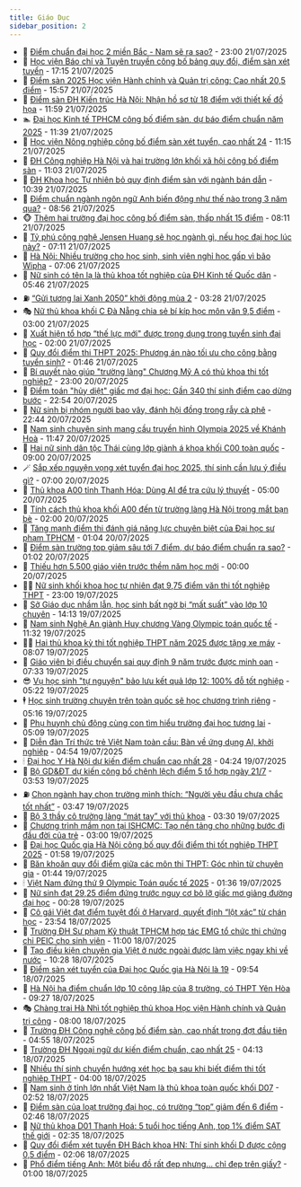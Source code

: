 ```yaml
---
title: Giáo Dục
sidebar_position: 2
---
```


<!-- dantri-giao-duc:START -->
- 🤡 [Điểm chuẩn đại học 2 miền Bắc - Nam sẽ ra sao?](https://dantri.com.vn/giao-duc/diem-chuan-dai-hoc-2-mien-bac-nam-se-ra-sao-20250721183316761.htm) - 23:00 21/07/2025
- 🗽 [Học viện Báo chí và Tuyên truyền công bố bảng quy đổi, điểm sàn xét tuyển](https://dantri.com.vn/giao-duc/hoc-vien-bao-chi-va-tuyen-truyen-cong-bo-bang-quy-doi-diem-san-xet-tuyen-20250722000809176.htm) - 17:15 21/07/2025
- 🚦 [Điểm sàn 2025 Học viện Hành chính và Quản trị công: Cao nhất 20,5 điểm](https://dantri.com.vn/giao-duc/diem-san-2025-hoc-vien-hanh-chinh-va-quan-tri-cong-cao-nhat-205-diem-20250721223726389.htm) - 15:57 21/07/2025
- 🌋 [Điểm sàn ĐH Kiến trúc Hà Nội: Nhận hồ sơ từ 18 điểm với thiết kế đồ họa](https://dantri.com.vn/giao-duc/diem-san-dh-kien-truc-ha-noi-nhan-ho-so-tu-18-diem-voi-thiet-ke-do-hoa-20250721185432672.htm) - 11:59 21/07/2025
- 🏊 [Đại học Kinh tế TPHCM công bố điểm sàn, dự báo điểm chuẩn năm 2025](https://dantri.com.vn/giao-duc/dai-hoc-kinh-te-tphcm-cong-bo-diem-san-du-bao-diem-chuan-nam-2025-20250721183746081.htm) - 11:39 21/07/2025
- 🎃 [Học viện Nông nghiệp công bố điểm sàn xét tuyển, cao nhất 24](https://dantri.com.vn/giao-duc/hoc-vien-nong-nghiep-cong-bo-diem-san-xet-tuyen-cao-nhat-24-20250721181238514.htm) - 11:15 21/07/2025
- 💄 [ĐH Công nghiệp Hà Nội và hai trường lớn khối xã hội công bố điểm sàn](https://dantri.com.vn/giao-duc/dh-cong-nghiep-ha-noi-va-hai-truong-lon-khoi-xa-hoi-cong-bo-diem-san-20250721175923690.htm) - 11:03 21/07/2025
- 🦅 [ĐH Khoa học Tự nhiên bỏ quy định điểm sàn với ngành bán dẫn](https://dantri.com.vn/giao-duc/dh-khoa-hoc-tu-nhien-bo-quy-dinh-diem-san-voi-nganh-ban-dan-20250721171808327.htm) - 10:39 21/07/2025
- 🚦 [Điểm chuẩn ngành ngôn ngữ Anh biến động như thế nào trong 3 năm qua?](https://dantri.com.vn/giao-duc/diem-chuan-nganh-ngon-ngu-anh-bien-dong-nhu-the-nao-trong-3-nam-qua-20250721154644633.htm) - 08:56 21/07/2025
- 🐵 [Thêm hai trường đại học công bố điểm sàn, thấp nhất 15 điểm](https://dantri.com.vn/giao-duc/them-hai-truong-dai-hoc-cong-bo-diem-san-thap-nhat-15-diem-20250721150823442.htm) - 08:11 21/07/2025
- 🐘 [Tỷ phú công nghệ Jensen Huang sẽ học ngành gì, nếu học đại học lúc này?](https://dantri.com.vn/giao-duc/ty-phu-cong-nghe-jensen-huang-se-hoc-nganh-gi-neu-hoc-dai-hoc-luc-nay-20250721112848170.htm) - 07:11 21/07/2025
- 🦏 [Hà Nội: Nhiều trường cho học sinh, sinh viên nghỉ học gấp vì bão Wipha](https://dantri.com.vn/giao-duc/ha-noi-nhieu-truong-cho-hoc-sinh-sinh-vien-nghi-hoc-gap-vi-bao-wipha-20250721135800368.htm) - 07:06 21/07/2025
- 💼 [Nữ sinh có tên lạ là thủ khoa tốt nghiệp của ĐH Kinh tế Quốc dân](https://dantri.com.vn/giao-duc/nu-sinh-co-ten-la-la-thu-khoa-tot-nghiep-cua-dh-kinh-te-quoc-dan-20250721115948800.htm) - 05:46 21/07/2025
- ⛽️ [“Gửi tương lai Xanh 2050” khởi động mùa 2](https://dantri.com.vn/giao-duc/gui-tuong-lai-xanh-2050-khoi-dong-mua-2-20250721101827876.htm) - 03:28 21/07/2025
- 🎭 [Nữ thủ khoa khối C Đà Nẵng chia sẻ bí kíp học môn văn 9,5 điểm](https://dantri.com.vn/giao-duc/nu-thu-khoa-khoi-c-da-nang-chia-se-bi-kip-hoc-mon-van-95-diem-20250720161101759.htm) - 03:00 21/07/2025
- 🎃 [Xuất hiện tổ hợp “thế lực mới&quot; được trọng dụng trong tuyển sinh đại học](https://dantri.com.vn/giao-duc/xuat-hien-to-hop-the-luc-moi-duoc-trong-dung-trong-tuyen-sinh-dai-hoc-20250721010821683.htm) - 02:00 21/07/2025
- 🚀 [Quy đổi điểm thi THPT 2025: Phương án nào tối ưu cho công bằng tuyển sinh?](https://dantri.com.vn/giao-duc/quy-doi-diem-thi-thpt-2025-phuong-an-nao-toi-uu-cho-cong-bang-tuyen-sinh-20250721083201252.htm) - 01:46 21/07/2025
- 👀 [Bí quyết nào giúp &quot;trường làng&quot; Chương Mỹ A có thủ khoa thi tốt nghiệp?](https://dantri.com.vn/giao-duc/bi-quyet-nao-giup-truong-lang-chuong-my-a-co-thu-khoa-thi-tot-nghiep-20250720071828314.htm) - 23:00 20/07/2025
- 🌝 [Điểm toán &quot;hủy diệt&quot; giấc mơ đại học: Gần 340 thí sinh điểm cao dừng bước](https://dantri.com.vn/giao-duc/diem-toan-huy-diet-giac-mo-dai-hoc-gan-340-thi-sinh-diem-cao-dung-buoc-20250721024223340.htm) - 22:54 20/07/2025
- 🤗 [Nữ sinh bị nhóm người bao vây, đánh hội đồng trong rẫy cà phê](https://dantri.com.vn/giao-duc/nu-sinh-bi-nhom-nguoi-bao-vay-danh-hoi-dong-trong-ray-ca-phe-20250720212817457.htm) - 22:44 20/07/2025
- 🦄 [Nam sinh chuyên sinh mang cầu truyền hình Olympia 2025 về Khánh Hoà](https://dantri.com.vn/giao-duc/nam-sinh-chuyen-sinh-mang-cau-truyen-hinh-olympia-2025-ve-khanh-hoa-20250720183932341.htm) - 11:47 20/07/2025
- 🦍 [Hai nữ sinh dân tộc Thái cùng lớp giành á khoa khối C00 toàn quốc](https://dantri.com.vn/giao-duc/hai-nu-sinh-dan-toc-thai-cung-lop-gianh-a-khoa-khoi-c00-toan-quoc-20250720120148173.htm) - 09:00 20/07/2025
- 🪄 [Sắp xếp nguyện vọng xét tuyển đại học 2025, thí sinh cần lưu ý điều gì?](https://dantri.com.vn/giao-duc/sap-xep-nguyen-vong-xet-tuyen-dai-hoc-2025-thi-sinh-can-luu-y-dieu-gi-20250720075859194.htm) - 07:00 20/07/2025
- 🦆 [Thủ khoa A00 tỉnh Thanh Hóa: Dùng AI để tra cứu lý thuyết](https://dantri.com.vn/giao-duc/thu-khoa-a00-tinh-thanh-hoa-dung-ai-de-tra-cuu-ly-thuyet-20250719152223475.htm) - 05:00 20/07/2025
- 🚀 [Tính cách thủ khoa khối A00 đến từ trường làng Hà Nội trong mắt bạn bè](https://dantri.com.vn/giao-duc/tinh-cach-thu-khoa-khoi-a00-den-tu-truong-lang-ha-noi-trong-mat-ban-be-20250719114006489.htm) - 02:00 20/07/2025
- 🦒 [Tăng mạnh điểm thi đánh giá năng lực chuyên biệt của Đại học sư phạm TPHCM](https://dantri.com.vn/giao-duc/tang-manh-diem-thi-danh-gia-nang-luc-chuyen-biet-cua-dai-hoc-su-pham-tphcm-20250720080035587.htm) - 01:04 20/07/2025
- 🤡 [Điểm sàn trường top giảm sâu tới 7 điểm, dự báo điểm chuẩn ra sao?](https://dantri.com.vn/giao-duc/diem-san-truong-top-giam-sau-toi-7-diem-du-bao-diem-chuan-ra-sao-20250720072714269.htm) - 01:02 20/07/2025
- 🤔 [Thiếu hơn 5.500 giáo viên trước thềm năm học mới](https://dantri.com.vn/giao-duc/thieu-hon-5500-giao-vien-truoc-them-nam-hoc-moi-20250719090837986.htm) - 00:00 20/07/2025
- 🧑‍💻 [Nữ sinh khối khoa học tự nhiên đạt 9,75 điểm văn thi tốt nghiệp THPT](https://dantri.com.vn/giao-duc/nu-sinh-khoi-khoa-hoc-tu-nhien-dat-975-diem-van-thi-tot-nghiep-thpt-20250719085238064.htm) - 23:00 19/07/2025
- 🤡 [Sở Giáo dục nhầm lẫn, học sinh bất ngờ bị “mất suất” vào lớp 10 chuyên](https://dantri.com.vn/giao-duc/so-giao-duc-nham-lan-hoc-sinh-bat-ngo-bi-mat-suat-vao-lop-10-chuyen-20250719204022787.htm) - 14:13 19/07/2025
- 🧠 [Nam sinh Nghệ An giành Huy chương Vàng Olympic toán quốc tế](https://dantri.com.vn/giao-duc/nam-sinh-nghe-an-gianh-huy-chuong-vang-olympic-toan-quoc-te-20250719115851981.htm) - 11:32 19/07/2025
- 🧑‍💻 [Hai thủ khoa kỳ thi tốt nghiệp THPT năm 2025 được tặng xe máy](https://dantri.com.vn/giao-duc/hai-thu-khoa-ky-thi-tot-nghiep-thpt-nam-2025-duoc-tang-xe-may-20250719125606943.htm) - 08:07 19/07/2025
- 🧠 [Giáo viên bị điều chuyển sai quy định 9 năm trước được minh oan](https://dantri.com.vn/giao-duc/giao-vien-bi-dieu-chuyen-sai-quy-dinh-9-nam-truoc-duoc-minh-oan-20250719141149102.htm) - 07:33 19/07/2025
- 😎 [Vụ học sinh &quot;tự nguyện&quot; bảo lưu kết quả lớp 12: 100% đỗ tốt nghiệp](https://dantri.com.vn/giao-duc/vu-hoc-sinh-tu-nguyen-bao-luu-ket-qua-lop-12-100-do-tot-nghiep-20250719100033879.htm) - 05:22 19/07/2025
- 🕴 [Học sinh trường chuyên trên toàn quốc sẽ học chương trình riêng](https://dantri.com.vn/giao-duc/hoc-sinh-truong-chuyen-tren-toan-quoc-se-hoc-chuong-trinh-rieng-20250719120142503.htm) - 05:16 19/07/2025
- 🧠 [Phụ huynh chủ động cùng con tìm hiểu trường đại học tương lai](https://dantri.com.vn/giao-duc/phu-huynh-chu-dong-cung-con-tim-hieu-truong-dai-hoc-tuong-lai-20250719114850634.htm) - 05:09 19/07/2025
- 🚀 [Diễn đàn Trí thức trẻ Việt Nam toàn cầu: Bàn về ứng dụng AI, khởi nghiệp](https://dantri.com.vn/giao-duc/dien-dan-tri-thuc-tre-viet-nam-toan-cau-ban-ve-ung-dung-ai-khoi-nghiep-20250719111721652.htm) - 04:54 19/07/2025
- 🕯 [Đại học Y Hà Nội dự kiến điểm chuẩn cao nhất 28](https://dantri.com.vn/giao-duc/dai-hoc-y-ha-noi-du-kien-diem-chuan-cao-nhat-28-20250719111407532.htm) - 04:24 19/07/2025
- 🧰 [Bộ GD&amp;ĐT dự kiến công bố chênh lệch điểm 5 tổ hợp ngày 21/7](https://dantri.com.vn/giao-duc/bo-gddt-du-kien-cong-bo-chenh-lech-diem-5-to-hop-ngay-217-20250719104403992.htm) - 03:53 19/07/2025
- ⛽️ [Chọn ngành hay chọn trường mình thích: “Người yêu đầu chưa chắc tốt nhất”](https://dantri.com.vn/giao-duc/chon-nganh-hay-chon-truong-minh-thich-nguoi-yeu-dau-chua-chac-tot-nhat-20250719102550797.htm) - 03:47 19/07/2025
- 🤖 [Bộ 3 thầy cô trường làng “mát tay” với thủ khoa](https://dantri.com.vn/giao-duc/bo-3-thay-co-truong-lang-mat-tay-voi-thu-khoa-20250719084747629.htm) - 03:30 19/07/2025
- 🦍 [Chương trình mầm non tại ISHCMC: Tạo nền tảng cho những bước đi đầu đời của trẻ](https://dantri.com.vn/giao-duc/chuong-trinh-mam-non-tai-ishcmc-tao-nen-tang-cho-nhung-buoc-di-dau-doi-cua-tre-20250718224417375.htm) - 03:00 19/07/2025
- 🐘 [Đại học Quốc gia Hà Nội công bố quy đổi điểm thi tốt nghiệp THPT 2025](https://dantri.com.vn/giao-duc/dai-hoc-quoc-gia-ha-noi-cong-bo-quy-doi-diem-thi-tot-nghiep-thpt-2025-20250719085138626.htm) - 01:58 19/07/2025
- 🌊 [Băn khoăn quy đổi điểm giữa các môn thi THPT: Góc nhìn từ chuyên gia](https://dantri.com.vn/giao-duc/ban-khoan-quy-doi-diem-giua-cac-mon-thi-thpt-goc-nhin-tu-chuyen-gia-20250719073728023.htm) - 01:44 19/07/2025
- 🕯 [Việt Nam đứng thứ 9 Olympic Toán quốc tế 2025](https://dantri.com.vn/giao-duc/viet-nam-dung-thu-9-olympic-toan-quoc-te-2025-20250719080246300.htm) - 01:36 19/07/2025
- 🐎 [Nữ sinh đạt 29,25 điểm đứng trước nguy cơ bỏ lỡ giấc mơ giảng đường đại học](https://dantri.com.vn/giao-duc/nu-sinh-dat-2925-diem-dung-truoc-nguy-co-bo-lo-giac-mo-giang-duong-dai-hoc-20250718214659498.htm) - 00:28 19/07/2025
- 🐻 [Cô gái Việt đạt điểm tuyệt đối ở Harvard, quyết định “lột xác” từ chán học](https://dantri.com.vn/giao-duc/co-gai-viet-dat-diem-tuyet-doi-o-harvard-quyet-dinh-lot-xac-tu-chan-hoc-20250719064349629.htm) - 23:54 18/07/2025
- 🐎 [Trường ĐH Sư phạm Kỹ thuật TPHCM hợp tác EMG tổ chức thi chứng chỉ PEIC cho sinh viên](https://dantri.com.vn/giao-duc/truong-dh-su-pham-ky-thuat-tphcm-hop-tac-emg-to-chuc-thi-chung-chi-peic-cho-sinh-vien-20250718173226150.htm) - 11:00 18/07/2025
- 🫣 [Tạo điều kiện chuyên gia Việt ở nước ngoài được làm việc ngay khi về nước](https://dantri.com.vn/giao-duc/tao-dieu-kien-chuyen-gia-viet-o-nuoc-ngoai-duoc-lam-viec-ngay-khi-ve-nuoc-20250718172209830.htm) - 10:28 18/07/2025
- 🤭 [Điểm sàn xét tuyển của Đại học Quốc gia Hà Nội là 19](https://dantri.com.vn/giao-duc/diem-san-xet-tuyen-cua-dai-hoc-quoc-gia-ha-noi-la-19-20250718165240855.htm) - 09:54 18/07/2025
- 🥳 [Hà Nội hạ điểm chuẩn lớp 10 công lập của 8 trường, có THPT Yên Hòa](https://dantri.com.vn/giao-duc/ha-noi-ha-diem-chuan-lop-10-cong-lap-cua-8-truong-co-thpt-yen-hoa-20250717111952726.htm) - 09:27 18/07/2025
- 🎭 [Chàng trai Hà Nhì tốt nghiệp thủ khoa Học viện Hành chính và Quản trị công](https://dantri.com.vn/giao-duc/chang-trai-ha-nhi-tot-nghiep-thu-khoa-hoc-vien-hanh-chinh-va-quan-tri-cong-20250718144800856.htm) - 08:00 18/07/2025
- 🥸 [Trường ĐH Công nghệ công bố điểm sàn, cao nhất trong đợt đầu tiên](https://dantri.com.vn/giao-duc/truong-dh-cong-nghe-cong-bo-diem-san-cao-nhat-trong-dot-dau-tien-20250718115012792.htm) - 04:55 18/07/2025
- 🦣 [Trường ĐH Ngoại ngữ dự kiến điểm chuẩn, cao nhất 25](https://dantri.com.vn/giao-duc/truong-dh-ngoai-ngu-du-kien-diem-chuan-cao-nhat-25-20250718111102120.htm) - 04:13 18/07/2025
- 🤔 [Nhiều thí sinh chuyển hướng xét học bạ sau khi biết điểm thi tốt nghiệp THPT](https://dantri.com.vn/giao-duc/nhieu-thi-sinh-chuyen-huong-xet-hoc-ba-sau-khi-biet-diem-thi-tot-nghiep-thpt-20250718105026360.htm) - 04:00 18/07/2025
- 🦣 [Nam sinh ở tỉnh lớn nhất Việt Nam là thủ khoa toàn quốc khối D07](https://dantri.com.vn/giao-duc/nam-sinh-o-tinh-lon-nhat-viet-nam-la-thu-khoa-toan-quoc-khoi-d07-20250718092919723.htm) - 02:52 18/07/2025
- 🐲 [Điểm sàn của loạt trường đại học, có trường “top” giảm đến 6 điểm](https://dantri.com.vn/giao-duc/diem-san-cua-loat-truong-dai-hoc-co-truong-top-giam-den-6-diem-20250718083439963.htm) - 02:46 18/07/2025
- 🔭 [Nữ thủ khoa D01 Thanh Hoá: 5 tuổi học tiếng Anh, top 1% điểm SAT thế giới](https://dantri.com.vn/giao-duc/nu-thu-khoa-d01-thanh-hoa-5-tuoi-hoc-tieng-anh-top-1-diem-sat-the-gioi-20250718074800182.htm) - 02:35 18/07/2025
- 🥷 [Quy đổi điểm xét tuyển ĐH Bách khoa HN: Thí sinh khối D được cộng 0,5 điểm](https://dantri.com.vn/giao-duc/quy-doi-diem-xet-tuyen-dh-bach-khoa-hn-thi-sinh-khoi-d-duoc-cong-05-diem-20250718090019199.htm) - 02:06 18/07/2025
- 🎊 [Phổ điểm tiếng Anh: Một biểu đồ rất đẹp nhưng… chỉ đẹp trên giấy?](https://dantri.com.vn/giao-duc/pho-diem-tieng-anh-mot-bieu-do-rat-dep-nhung-chi-dep-tren-giay-20250718071002077.htm) - 01:00 18/07/2025<!-- dantri-giao-duc:END -->
